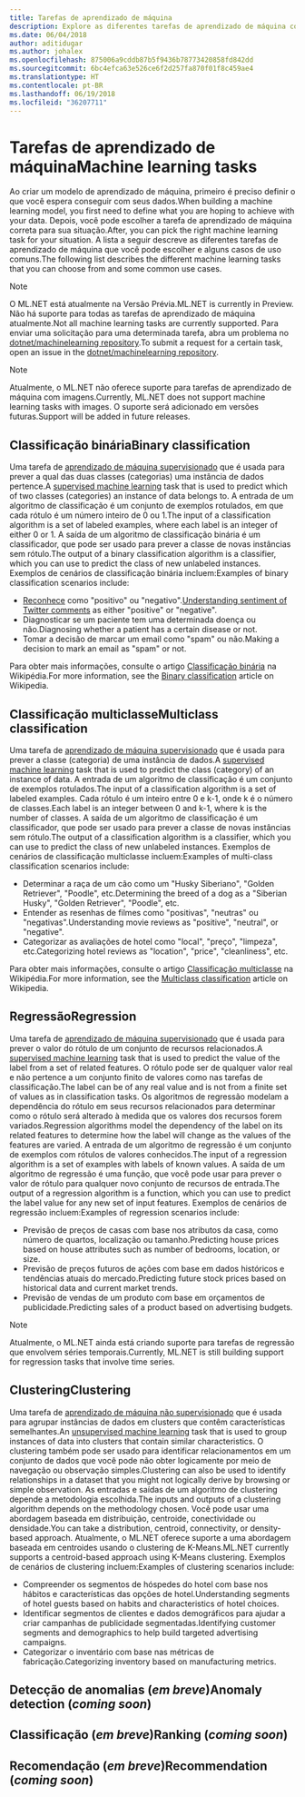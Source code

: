 ```yaml
---
title: Tarefas de aprendizado de máquina
description: Explore as diferentes tarefas de aprendizado de máquina com suporte no ML.NET.
ms.date: 06/04/2018
author: aditidugar
ms.author: johalex
ms.openlocfilehash: 875006a9cddb87b5f9436b78773420858fd842dd
ms.sourcegitcommit: 6bc4efca63e526ce6f2d257fa870f01f8c459ae4
ms.translationtype: HT
ms.contentlocale: pt-BR
ms.lasthandoff: 06/19/2018
ms.locfileid: "36207711"
---
```

# <a name="machine-learning-tasks"></a><span data-ttu-id="2ee5a-103">Tarefas de aprendizado de máquina</span><span class="sxs-lookup"><span data-stu-id="2ee5a-103">Machine learning tasks</span></span>

<span data-ttu-id="2ee5a-104">Ao criar um modelo de aprendizado de máquina, primeiro é preciso definir o que você espera conseguir com seus dados.</span><span class="sxs-lookup"><span data-stu-id="2ee5a-104">When building a machine learning model, you first need to define what you are hoping to achieve with your data.</span></span> <span data-ttu-id="2ee5a-105">Depois, você pode escolher a tarefa de aprendizado de máquina correta para sua situação.</span><span class="sxs-lookup"><span data-stu-id="2ee5a-105">After, you can pick the right machine learning task for your situation.</span></span> <span data-ttu-id="2ee5a-106">A lista a seguir descreve as diferentes tarefas de aprendizado de máquina que você pode escolher e alguns casos de uso comuns.</span><span class="sxs-lookup"><span data-stu-id="2ee5a-106">The following list describes the different machine learning tasks that you can choose from and some common use cases.</span></span> 

> [!NOTE]
> <span data-ttu-id="2ee5a-107">O ML.NET está atualmente na Versão Prévia.</span><span class="sxs-lookup"><span data-stu-id="2ee5a-107">ML.NET is currently in Preview.</span></span> <span data-ttu-id="2ee5a-108">Não há suporte para todas as tarefas de aprendizado de máquina atualmente.</span><span class="sxs-lookup"><span data-stu-id="2ee5a-108">Not all machine learning tasks are currently supported.</span></span> <span data-ttu-id="2ee5a-109">Para enviar uma solicitação para uma determinada tarefa, abra um problema no [dotnet/machinelearning repository](https://github.com/dotnet/machinelearning/issues).</span><span class="sxs-lookup"><span data-stu-id="2ee5a-109">To submit a request for a certain task, open an issue in the [dotnet/machinelearning repository](https://github.com/dotnet/machinelearning/issues).</span></span>

> [!NOTE]
> <span data-ttu-id="2ee5a-110">Atualmente, o ML.NET não oferece suporte para tarefas de aprendizado de máquina com imagens.</span><span class="sxs-lookup"><span data-stu-id="2ee5a-110">Currently, ML.NET does not support machine learning tasks with images.</span></span> <span data-ttu-id="2ee5a-111">O suporte será adicionado em versões futuras.</span><span class="sxs-lookup"><span data-stu-id="2ee5a-111">Support will be added in future releases.</span></span> 

## <a name="binary-classification"></a><span data-ttu-id="2ee5a-112">Classificação binária</span><span class="sxs-lookup"><span data-stu-id="2ee5a-112">Binary classification</span></span>

<span data-ttu-id="2ee5a-113">Uma tarefa de [aprendizado de máquina supervisionado](glossary.md#supervised-machine-learning) que é usada para prever a qual das duas classes (categorias) uma instância de dados pertence.</span><span class="sxs-lookup"><span data-stu-id="2ee5a-113">A [supervised machine learning](glossary.md#supervised-machine-learning) task that is used to predict which of two classes (categories) an instance of data belongs to.</span></span> <span data-ttu-id="2ee5a-114">A entrada de um algoritmo de classificação é um conjunto de exemplos rotulados, em que cada rótulo é um número inteiro de 0 ou 1.</span><span class="sxs-lookup"><span data-stu-id="2ee5a-114">The input of a classification algorithm is a set of labeled examples, where each label is an integer of either 0 or 1.</span></span> <span data-ttu-id="2ee5a-115">A saída de um algoritmo de classificação binária é um classificador, que pode ser usado para prever a classe de novas instâncias sem rótulo.</span><span class="sxs-lookup"><span data-stu-id="2ee5a-115">The output of a binary classification algorithm is a classifier, which you can use to predict the class of new unlabeled instances.</span></span> <span data-ttu-id="2ee5a-116">Exemplos de cenários de classificação binária incluem:</span><span class="sxs-lookup"><span data-stu-id="2ee5a-116">Examples of binary classification scenarios include:</span></span>

* <span data-ttu-id="2ee5a-117">[Reconhece](../tutorials/sentiment-analysis.md) como "positivo" ou "negativo".</span><span class="sxs-lookup"><span data-stu-id="2ee5a-117">[Understanding sentiment of Twitter comments](../tutorials/sentiment-analysis.md) as either "positive" or "negative".</span></span>
* <span data-ttu-id="2ee5a-118">Diagnosticar se um paciente tem uma determinada doença ou não.</span><span class="sxs-lookup"><span data-stu-id="2ee5a-118">Diagnosing whether a patient has a certain disease or not.</span></span>
* <span data-ttu-id="2ee5a-119">Tomar a decisão de marcar um email como "spam" ou não.</span><span class="sxs-lookup"><span data-stu-id="2ee5a-119">Making a decision to mark an email as "spam" or not.</span></span>

<span data-ttu-id="2ee5a-120">Para obter mais informações, consulte o artigo [Classificação binária](https://en.wikipedia.org/wiki/Binary_classification) na Wikipédia.</span><span class="sxs-lookup"><span data-stu-id="2ee5a-120">For more information, see the [Binary classification](https://en.wikipedia.org/wiki/Binary_classification) article on Wikipedia.</span></span>

## <a name="multiclass-classification"></a><span data-ttu-id="2ee5a-121">Classificação multiclasse</span><span class="sxs-lookup"><span data-stu-id="2ee5a-121">Multiclass classification</span></span>

<span data-ttu-id="2ee5a-122">Uma tarefa de [aprendizado de máquina supervisionado](glossary.md#supervised-machine-learning) que é usada para prever a classe (categoria) de uma instância de dados.</span><span class="sxs-lookup"><span data-stu-id="2ee5a-122">A [supervised machine learning](glossary.md#supervised-machine-learning) task that is used to predict the class (category) of an instance of data.</span></span> <span data-ttu-id="2ee5a-123">A entrada de um algoritmo de classificação é um conjunto de exemplos rotulados.</span><span class="sxs-lookup"><span data-stu-id="2ee5a-123">The input of a classification algorithm is a set of labeled examples.</span></span> <span data-ttu-id="2ee5a-124">Cada rótulo é um inteiro entre 0 e k-1, onde k é o número de classes.</span><span class="sxs-lookup"><span data-stu-id="2ee5a-124">Each label is an integer between 0 and k-1, where k is the number of classes.</span></span> <span data-ttu-id="2ee5a-125">A saída de um algoritmo de classificação é um classificador, que pode ser usado para prever a classe de novas instâncias sem rótulo.</span><span class="sxs-lookup"><span data-stu-id="2ee5a-125">The output of a classification algorithm is a classifier, which you can use to predict the class of new unlabeled instances.</span></span> <span data-ttu-id="2ee5a-126">Exemplos de cenários de classificação multiclasse incluem:</span><span class="sxs-lookup"><span data-stu-id="2ee5a-126">Examples of multi-class classification scenarios include:</span></span>

* <span data-ttu-id="2ee5a-127">Determinar a raça de um cão como um "Husky Siberiano", "Golden Retriever", "Poodle", etc.</span><span class="sxs-lookup"><span data-stu-id="2ee5a-127">Determining the breed of a dog as a "Siberian Husky", "Golden Retriever", "Poodle", etc.</span></span>
* <span data-ttu-id="2ee5a-128">Entender as resenhas de filmes como "positivas", "neutras" ou "negativas".</span><span class="sxs-lookup"><span data-stu-id="2ee5a-128">Understanding movie reviews as "positive", "neutral", or "negative".</span></span>
* <span data-ttu-id="2ee5a-129">Categorizar as avaliações de hotel como "local", "preço", "limpeza", etc.</span><span class="sxs-lookup"><span data-stu-id="2ee5a-129">Categorizing hotel reviews as "location", "price", "cleanliness", etc.</span></span>

<span data-ttu-id="2ee5a-130">Para obter mais informações, consulte o artigo [Classificação multiclasse](https://en.wikipedia.org/wiki/Multiclass_classification) na Wikipédia.</span><span class="sxs-lookup"><span data-stu-id="2ee5a-130">For more information, see the [Multiclass classification](https://en.wikipedia.org/wiki/Multiclass_classification) article on Wikipedia.</span></span>

## <a name="regression"></a><span data-ttu-id="2ee5a-131">Regressão</span><span class="sxs-lookup"><span data-stu-id="2ee5a-131">Regression</span></span>

<span data-ttu-id="2ee5a-132">Uma tarefa de [aprendizado de máquina supervisionado](glossary.md#supervised-machine-learning) que é usada para prever o valor do rótulo de um conjunto de recursos relacionados.</span><span class="sxs-lookup"><span data-stu-id="2ee5a-132">A [supervised machine learning](glossary.md#supervised-machine-learning) task that is used to predict the value of the label from a set of related features.</span></span> <span data-ttu-id="2ee5a-133">O rótulo pode ser de qualquer valor real e não pertence a um conjunto finito de valores como nas tarefas de classificação.</span><span class="sxs-lookup"><span data-stu-id="2ee5a-133">The label can be of any real value and is not from a finite set of values as in classification tasks.</span></span> <span data-ttu-id="2ee5a-134">Os algoritmos de regressão modelam a dependência do rótulo em seus recursos relacionados para determinar como o rótulo será alterado à medida que os valores dos recursos forem variados.</span><span class="sxs-lookup"><span data-stu-id="2ee5a-134">Regression algorithms model the dependency of the label on its related features to determine how the label will change as the values of the features are varied.</span></span> <span data-ttu-id="2ee5a-135">A entrada de um algoritmo de regressão é um conjunto de exemplos com rótulos de valores conhecidos.</span><span class="sxs-lookup"><span data-stu-id="2ee5a-135">The input of a regression algorithm is a set of examples with labels of known values.</span></span> <span data-ttu-id="2ee5a-136">A saída de um algoritmo de regressão é uma função, que você pode usar para prever o valor de rótulo para qualquer novo conjunto de recursos de entrada.</span><span class="sxs-lookup"><span data-stu-id="2ee5a-136">The output of a regression algorithm is a function, which you can use to predict the label value for any new set of input features.</span></span> <span data-ttu-id="2ee5a-137">Exemplos de cenários de regressão incluem:</span><span class="sxs-lookup"><span data-stu-id="2ee5a-137">Examples of regression scenarios include:</span></span>

* <span data-ttu-id="2ee5a-138">Previsão de preços de casas com base nos atributos da casa, como número de quartos, localização ou tamanho.</span><span class="sxs-lookup"><span data-stu-id="2ee5a-138">Predicting house prices based on house attributes such as number of bedrooms, location, or size.</span></span>
* <span data-ttu-id="2ee5a-139">Previsão de preços futuros de ações com base em dados históricos e tendências atuais do mercado.</span><span class="sxs-lookup"><span data-stu-id="2ee5a-139">Predicting future stock prices based on historical data and current market trends.</span></span>
* <span data-ttu-id="2ee5a-140">Previsão de vendas de um produto com base em orçamentos de publicidade.</span><span class="sxs-lookup"><span data-stu-id="2ee5a-140">Predicting sales of a product based on advertising budgets.</span></span>

> [!NOTE]
> <span data-ttu-id="2ee5a-141">Atualmente, o ML.NET ainda está criando suporte para tarefas de regressão que envolvem séries temporais.</span><span class="sxs-lookup"><span data-stu-id="2ee5a-141">Currently, ML.NET is still building support for regression tasks that involve time series.</span></span>

## <a name="clustering"></a><span data-ttu-id="2ee5a-142">Clustering</span><span class="sxs-lookup"><span data-stu-id="2ee5a-142">Clustering</span></span>

<span data-ttu-id="2ee5a-143">Uma tarefa de [aprendizado de máquina não supervisionado](glossary.md#unsupervised-machine-learning) que é usada para agrupar instâncias de dados em clusters que contêm características semelhantes.</span><span class="sxs-lookup"><span data-stu-id="2ee5a-143">An [unsupervised machine learning](glossary.md#unsupervised-machine-learning) task that is used to group instances of data into clusters that contain similar characteristics.</span></span> <span data-ttu-id="2ee5a-144">O clustering também pode ser usado para identificar relacionamentos em um conjunto de dados que você pode não obter logicamente por meio de navegação ou observação simples.</span><span class="sxs-lookup"><span data-stu-id="2ee5a-144">Clustering can also be used to identify relationships in a dataset that you might not logically derive by browsing or simple observation.</span></span> <span data-ttu-id="2ee5a-145">As entradas e saídas de um algoritmo de clustering depende a metodologia escolhida.</span><span class="sxs-lookup"><span data-stu-id="2ee5a-145">The inputs and outputs of a clustering algorithm depends on the methodology chosen.</span></span> <span data-ttu-id="2ee5a-146">Você pode usar uma abordagem baseada em distribuição, centroide, conectividade ou densidade.</span><span class="sxs-lookup"><span data-stu-id="2ee5a-146">You can take a distribution, centroid, connectivity, or density-based approach.</span></span> <span data-ttu-id="2ee5a-147">Atualmente, o ML.NET oferece suporte a uma abordagem baseada em centroides usando o clustering de K-Means.</span><span class="sxs-lookup"><span data-stu-id="2ee5a-147">ML.NET currently supports a centroid-based approach using K-Means clustering.</span></span> <span data-ttu-id="2ee5a-148">Exemplos de cenários de clustering incluem:</span><span class="sxs-lookup"><span data-stu-id="2ee5a-148">Examples of clustering scenarios include:</span></span>

* <span data-ttu-id="2ee5a-149">Compreender os segmentos de hóspedes do hotel com base nos hábitos e características das opções de hotel.</span><span class="sxs-lookup"><span data-stu-id="2ee5a-149">Understanding segments of hotel guests based on habits and characteristics of hotel choices.</span></span>
* <span data-ttu-id="2ee5a-150">Identificar segmentos de clientes e dados demográficos para ajudar a criar campanhas de publicidade segmentadas.</span><span class="sxs-lookup"><span data-stu-id="2ee5a-150">Identifying customer segments and demographics to help build targeted advertising campaigns.</span></span>
* <span data-ttu-id="2ee5a-151">Categorizar o inventário com base nas métricas de fabricação.</span><span class="sxs-lookup"><span data-stu-id="2ee5a-151">Categorizing inventory based on manufacturing metrics.</span></span>

## <a name="anomaly-detection-coming-soon"></a><span data-ttu-id="2ee5a-152">Detecção de anomalias (*em breve*)</span><span class="sxs-lookup"><span data-stu-id="2ee5a-152">Anomaly detection (*coming soon*)</span></span>

## <a name="ranking-coming-soon"></a><span data-ttu-id="2ee5a-153">Classificação (*em breve*)</span><span class="sxs-lookup"><span data-stu-id="2ee5a-153">Ranking (*coming soon*)</span></span>

## <a name="recommendation-coming-soon"></a><span data-ttu-id="2ee5a-154">Recomendação (*em breve*)</span><span class="sxs-lookup"><span data-stu-id="2ee5a-154">Recommendation (*coming soon*)</span></span>

